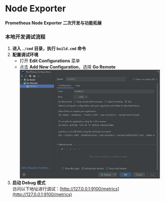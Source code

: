 # Node Exporter
**Prometheus Node Exporter 二次开发与功能拓展**

### 本地开发调试流程
1. **进入 `./cmd` 目录，执行 `build.cmd` 命令**
2. **配置调试环境**
    - 打开 **Edit Configurations** 菜单
    - 点击 **Add New Configuration**，选择 **Go Remote**
   ![调试配置](img/debug.png)
3. **启动 Debug 模式**  
   访问以下地址进行调试：[http://127.0.0.1:9100/metrics](http://127.0.0.1:9100/metrics)
